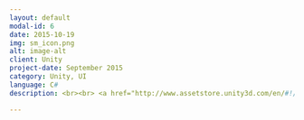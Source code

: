 ```yaml
---
layout: default
modal-id: 6
date: 2015-10-19
img: sm_icon.png
alt: image-alt
client: Unity
project-date: September 2015
category: Unity, UI
language: C# 
description: <br><br> <a href="http://www.assetstore.unity3d.com/en/#!/content/45977"> Unity Store </a>

---
```

